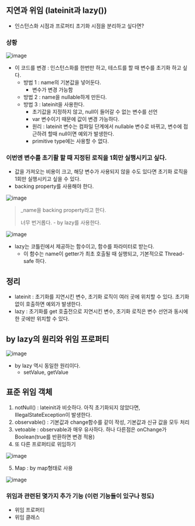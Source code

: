 ## 지연과 위임 (lateinit과 lazy())

+ 인스턴스화 시점과 프로퍼티 초기화 시점을 분리하고 싶다면?

### 상황

![image](https://github.com/HyangKeunChoi/TIL-Today-I-Learned-/assets/49984996/57e083a8-a108-4bf2-b33e-e6ef7aabbfad)

+ 이 코드를 변경 : 인스턴스화를 한번만 하고, 테스트를 할 때 변수를 초기화 하고 싶다.
  - 방법 1 : name의 기본값을 넣어둔다.
    - 변수가 변경 가능함
  - 방법 2 : name을 nullable하게 만든다.
  - 방법 3 : lateinit을 사용한다.
    - 초기값을 지정하지 않고, null이 들어갈 수 없는 변수를 선언
    - var 변수이기 때문에 값이 변경 가능하다.
    - 원리 : lateinit 변수는 컴파일 단계에서 nullable 변수로 바뀌고, 변수에 접근하려 할때 null이면 예외가 발생한다.
    - primitive type에는 사용할 수 없다.
   
### 이번엔 변수를 초기활 할 때 지정된 로직을 1회만 실행시키고 싶다.
+ 값을 가져오는 비용이 크고, 해당 변수가 사용되지 않을 수도 있다면 초기화 로직을 1회만 실행시키고 싶을 수 있다.
+ backing property를 사용해야 한다.

![image](https://github.com/HyangKeunChoi/TIL-Today-I-Learned-/assets/49984996/249d038b-262d-40c6-903f-501d1e44e1fb)

> _name을 backing property라고 한다.
> 
> 너무 번거롭다. - by lazy를 사용한다.

![image](https://github.com/HyangKeunChoi/TIL-Today-I-Learned-/assets/49984996/dbf5aed7-994e-47ff-bff6-c32ac63f03aa)

+ lazy는 코틀린에서 제공하는 함수이고, 함수를 파라미터로 받는다.
  - 이 함수는 name이 getter가 최초 호출될 때 실행되고, 기본적으로 Thread-safe 하다.

## 정리
+ lateinit : 초기화를 지연시킨 변수, 초기화 로직이 여러 곳에 위치할 수 있다. 초기화 없이 호출하면 예외가 발생한다.
+ lazy : 초기화를 get 호출전으로 지연시킨 변수, 초기화 로직은 변수 선언과 동시에 한 곳에만 위치할 수 있다.

## by lazy의 원리와 위임 프로퍼티

![image](https://github.com/HyangKeunChoi/TIL-Today-I-Learned-/assets/49984996/b5a63ee3-7889-440d-bdf9-3f1440a80e60)

+ by lazy 역시 동일한 원리이다.
  - setValue, getValue

## 표준 위임 객체
1. notNull() : lateinit과 비슷하다. 아직 초기화되지 않았다면, IllegalStateException이 발생한다.
2. observable() : 기본값과 change함수를 같이 작성, 기본값과 신규 값을 모두 처리
3. vetoable : observable과 매우 유사하다. 하나 다른점은 onChange가 Boolean(true를 반환하면 변경 적용)
4. 또 다른 프로퍼티로 위임하기

![image](https://github.com/HyangKeunChoi/TIL-Today-I-Learned-/assets/49984996/bef074b8-7d4c-474d-ab4f-dc94a8dfe78c)

5. Map : by map형태로 사용

![image](https://github.com/HyangKeunChoi/TIL-Today-I-Learned-/assets/49984996/01adda34-fe95-4f10-b63e-78cb5c8a75d8)

### 위임과 관련된 몇가지 추가 기능 (이런 기능들이 있구나 정도)
+ 위임 프로퍼티
+ 위임 클래스
